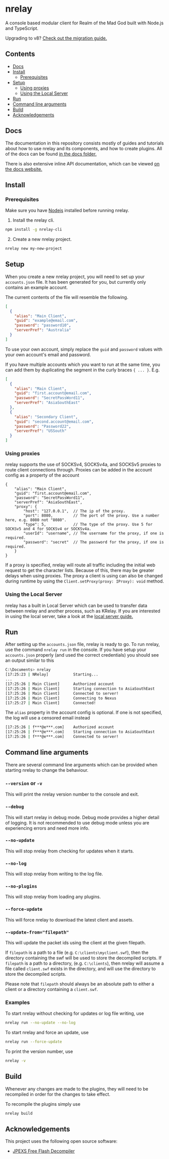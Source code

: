 # nrelay

A console based modular client for Realm of the Mad God built with Node.js and TypeScript.

Upgrading to v8? [Check out the migration guide.](docs/migration/7-to-8.md)

## Contents

+ [Docs](#docs)
+ [Install](#install)
  + [Prerequisites](#prerequisites)
+ [Setup](#setup)
  + [Using proxies](#using-proxies)
  + [Using the Local Server](#using-the-local-server)
+ [Run](#run)
+ [Command line arguments](#command-line-arguments)
+ [Build](#build)
+ [Acknowledgements](#acknowledgements)

## Docs

The documentation in this repository consists mostly of guides and tutorials about how to use nrelay and its components, and how to create plugins. All of the docs can be found [in the docs folder.](/docs/readme.md)

There is also extensive inline API documentation, which can be viewed [on the docs website.](https://docs.nrelay.net/)

## Install

### Prerequisites

Make sure you have [Nodejs](https://nodejs.org/en/) installed before running nrelay.

1. Install the nrelay cli.

```bash
npm install -g nrelay-cli
```

2. Create a new nrelay project.

```bash
nrelay new my-new-project
```

## Setup

When you create a new nrelay project, you will need to set up your `accounts.json` file. It has been generated for you, but currently only contains an example account.

The current contents of the file will resemble the following.

```json
[
  {
    "alias": "Main Client",
    "guid": "example@email.com",
    "password": "password10",
    "serverPref": "Australia"
  }
]

```

To use your own account, simply replace the `guid` and `password` values with your own account's email and password.

If you have multiple accounts which you want to run at the same time, you can add them by duplicating the segment in the curly braces `{ ... }`. E.g.

```json
[
  {
    "alias": "Main Client",
    "guid": "first.account@email.com",
    "password": "SecretPassWord11",
    "serverPref": "AsiaSouthEast"
  },
  {
    "alias": "Secondary Client",
    "guid": "second.account@email.com",
    "password": "Password22",
    "serverPref": "USSouth"
  }
]

```

### Using proxies

nrelay supports the use of SOCKSv4, SOCKSv4a, and SOCKSv5 proxies to route client connections through. Proxies can be added in the account config as a property of the account

```json-with-comments
{
    "alias": "Main Client",
    "guid": "first.account@email.com",
    "password": "SecretPassWord11",
    "serverPref": "AsiaSouthEast",
    "proxy": {
        "host": "127.0.0.1",  // The ip of the proxy.
        "port": 8080,         // The port of the proxy. Use a number here, e.g. 8080 not "8080".
        "type": 5,            // The type of the proxy. Use 5 for SOCKSv5 and 4 for SOCKSv4 or SOCKSv4a.
        "userId": "username", // The username for the proxy, if one is required.
        "password": "secret"  // The password for the proxy, if one is required.
    }
}
```

If a proxy is specified, nrelay will route all traffic including the initial web request to get the character lists. Because of this, there may be greater delays when using proxies.
The proxy a client is using can also be changed during runtime by using the `Client.setProxy(proxy: IProxy): void` method.

### Using the Local Server

nrelay has a built in Local Server which can be used to transfer data between nrelay and another process, such as KRelay. If you are interested in using the local server, take a look at the [local server guide.](/docs/the-local-server.md)

## Run

After setting up the `accounts.json` file, nrelay is ready to go. To run nrelay, use the command `nrelay run` in the console. If you have setup your `accounts.json` properly (and used the correct credentials) you should see an output similar to this

```bash
C:\Documents> nrelay
[17:25:23 | NRelay]           Starting...
...
[17:25:26 | Main Client]      Authorized account
[17:25:26 | Main Client]      Starting connection to AsiaSouthEast
[17:25:26 | Main Client]      Connected to server!
[17:25:26 | Main Client]      Connecting to Nexus
[17:25:27 | Main Client]      Connected!
```

The `alias` property in the account config is optional. If one is not specified, the log will use a censored email instead

```bash
[17:25:26 | f***@e***.com]    Authorized account
[17:25:26 | f***@e***.com]    Starting connection to AsiaSouthEast
[17:25:26 | f***@e***.com]    Connected to server!
```

## Command line arguments

There are several command line arguments which can be provided when starting nrelay to change the behaviour.

### `--version` or `-v`

This will print the nrelay version number to the console and exit.

### `--debug`

This will start nrelay in debug mode. Debug mode provides a higher detail of logging. It is not recommended to use debug mode unless you are experiencing errors and need more info.

### `--no-update`

This will stop nrelay from checking for updates when it starts.

### `--no-log`

This will stop nrelay from writing to the log file.

### `--no-plugins`

This will stop nrelay from loading any plugins.

### `--force-update`

This will force nrelay to download the latest client and assets.

### `--update-from="filepath"`

This will update the packet ids using the client at the given filepath.

If `filepath` is a path to a file (e.g. `C:\clients\myclient.swf`), then the directory containing the swf will be used to store the decompiled scripts.
If `filepath` is a path to a directory, (e.g. `C:\clients`), then nrelay will assume a file called `client.swf` exists in the directory, and will use the directory to store the decompiled scripts.

Please note that `filepath` should always be an absolute path to either a client or a directory containing a `client.swf`.

### Examples

To start nrelay without checking for updates or log file writing, use

```bash
nrelay run --no-update --no-log
```

To start nrelay and force an update, use

```bash
nrelay run --force-update
```

To print the version number, use

```bash
nrelay -v
```

## Build

Whenever any changes are made to the plugins, they will need to be recompiled in order for the changes to take effect.

To recompile the plugins simply use

```bash
nrelay build
```

## Acknowledgements

This project uses the following open source software:

+ [JPEXS Free Flash Decompiler](https://github.com/jindrapetrik/jpexs-decompiler)
